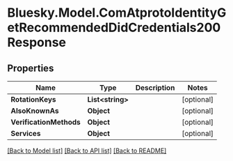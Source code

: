 # Bluesky.Model.ComAtprotoIdentityGetRecommendedDidCredentials200Response

## Properties

Name | Type | Description | Notes
------------ | ------------- | ------------- | -------------
**RotationKeys** | **List&lt;string&gt;** |  | [optional] 
**AlsoKnownAs** | **Object** |  | [optional] 
**VerificationMethods** | **Object** |  | [optional] 
**Services** | **Object** |  | [optional] 

[[Back to Model list]](../README.md#documentation-for-models) [[Back to API list]](../README.md#documentation-for-api-endpoints) [[Back to README]](../README.md)

